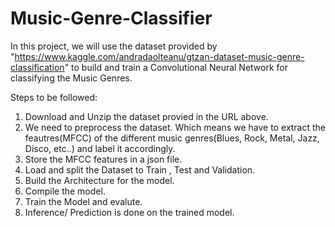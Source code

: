 # Music-Genre-Classifier 



In this project, we will use the dataset provided by "https://www.kaggle.com/andradaolteanu/gtzan-dataset-music-genre-classification" to build and train a Convolutional Neural Network for classifying the Music Genres.

Steps to be followed:

1. Download and Unzip the dataset provied in the URL above.
2. We need to preprocess the dataset. Which means we have to extract the feautres(MFCC) of the different music genres(Blues, Rock, Metal, Jazz, Disco, etc..) and label it accordingly.
3. Store the MFCC features in a json file.
4. Load and split the Dataset to Train , Test and Validation.
5. Build the Architecture for the model.
6. Compile the model.
7. Train the Model and evalute.
8. Inference/ Prediction is done on the trained model.
